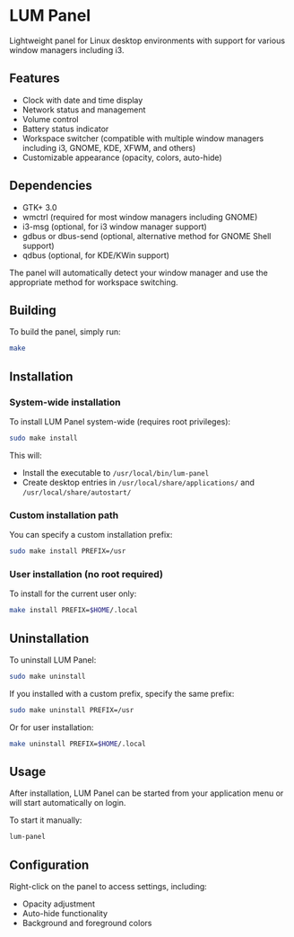 # LUM Panel

Lightweight panel for Linux desktop environments with support for various window managers including i3.

## Features

- Clock with date and time display
- Network status and management
- Volume control
- Battery status indicator
- Workspace switcher (compatible with multiple window managers including i3, GNOME, KDE, XFWM, and others)
- Customizable appearance (opacity, colors, auto-hide)

## Dependencies

- GTK+ 3.0
- wmctrl (required for most window managers including GNOME)
- i3-msg (optional, for i3 window manager support)
- gdbus or dbus-send (optional, alternative method for GNOME Shell support)
- qdbus (optional, for KDE/KWin support)

The panel will automatically detect your window manager and use the appropriate method for workspace switching.

## Building

To build the panel, simply run:

```bash
make
```

## Installation

### System-wide installation

To install LUM Panel system-wide (requires root privileges):

```bash
sudo make install
```

This will:
- Install the executable to `/usr/local/bin/lum-panel`
- Create desktop entries in `/usr/local/share/applications/` and `/usr/local/share/autostart/`

### Custom installation path

You can specify a custom installation prefix:

```bash
sudo make install PREFIX=/usr
```

### User installation (no root required)

To install for the current user only:

```bash
make install PREFIX=$HOME/.local
```

## Uninstallation

To uninstall LUM Panel:

```bash
sudo make uninstall
```

If you installed with a custom prefix, specify the same prefix:

```bash
sudo make uninstall PREFIX=/usr
```

Or for user installation:

```bash
make uninstall PREFIX=$HOME/.local
```

## Usage

After installation, LUM Panel can be started from your application menu or will start automatically on login.

To start it manually:

```bash
lum-panel
```

## Configuration

Right-click on the panel to access settings, including:
- Opacity adjustment
- Auto-hide functionality
- Background and foreground colors
